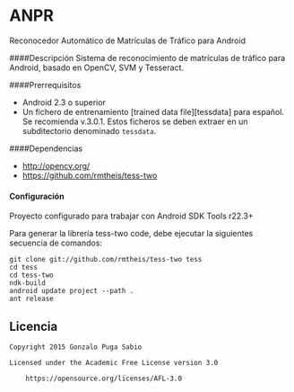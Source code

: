 # ANPR
Reconocedor Automático de Matrículas de Tráfico para Android

####Descripción
Sistema de reconocimiento de matrículas de tráfico para Android, basado en OpenCV, SVM y Tesseract.

####Prerrequisitos
* Android 2.3 o superior
* Un fichero de entrenamiento [trained data file][tessdata] para español. Se recomienda v.3.0.1. Estos ficheros se deben extraer en un subditectorio denominado `tessdata`.

####Dependencias
* http://opencv.org/
* https://github.com/rmtheis/tess-two

#### Configuración

Proyecto configurado para trabajar con Android SDK Tools r22.3+ 

Para generar la librería tess-two code, debe ejecutar la siguientes secuencia de comandos:

    git clone git://github.com/rmtheis/tess-two tess
    cd tess
    cd tess-two
    ndk-build
    android update project --path .
    ant release

## Licencia

    Copyright 2015 Gonzalo Puga Sabio

    Licensed under the Academic Free License version 3.0

        https://opensource.org/licenses/AFL-3.0


